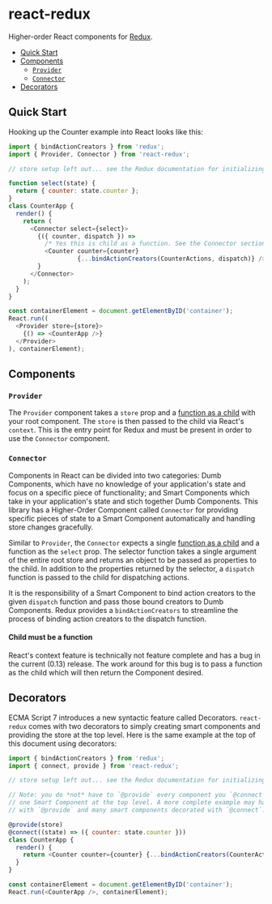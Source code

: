 react-redux
=========================

Higher-order React components for [Redux](https://github.com/gaearon/redux).

- [Quick Start](#quick-start)
- [Components](#components)
  - [`Provider`](#provider)
  - [`Connector`](#connector)
- [Decorators](#decorators)

## Quick Start

Hooking up the Counter example into React looks like this:

```js
import { bindActionCreators } from 'redux';
import { Provider, Connector } from 'react-redux';

// store setup left out... see the Redux documentation for initializing action creators, reducers and the store.

function select(state) {
  return { counter: state.counter };
}
class CounterApp {
  render() {
    return (
      <Connector select={select}>
        {({ counter, dispatch }) =>
          /* Yes this is child as a function. See the Connector section for why this is. */
          <Counter counter={counter}
                   {...bindActionCreators(CounterActions, dispatch)} />
        }
      </Connector>
    );
  }
}

const containerElement = document.getElementByID('container');
React.run((
  <Provider store={store}>
    {() => <CounterApp />}
  </Provider>
), containerElement);
```

## Components

### `Provider`

The `Provider` component takes a `store` prop and a [function as a child](#child-must-be-a-function) with your root
component. The `store` is then passed to the child via React's `context`. This is the entry point for Redux and must be
present in order to use the `Connector` component.

### `Connector`

Components in React can be divided into two categories: Dumb Components, which have no knowledge of your application's
state and focus on a specific piece of functionality; and Smart Components which take in your application's state
and stich together Dumb Components. This library has a Higher-Order Component called `Connector` for providing specific
pieces of state to a Smart Component automatically and handling store changes gracefully.

Similar to `Provider`, the `Connector` expects a single [function as a child](#child-must-be-a-function) and a function
as the `select` prop. The selector function takes a single argument of the entire root store and returns an object to be
passed as properties to the child. In addition to the properties returned by the selector, a `dispatch` function is
passed to the child for dispatching actions.

It is the responsibility of a Smart Component to bind action creators to the given `dispatch` function and pass those
bound creators to Dumb Components. Redux provides a `bindActionCreators` to streamline the process of binding action
creators to the dispatch function.

#### Child must be a function

React's context feature is technically not feature complete and has a bug in the current (0.13) release. The work around
for this bug is to pass a function as the child which will then return the Component desired.

## Decorators

ECMA Script 7 introduces a new syntactic feature called Decorators. `react-redux` comes with two decorators to simply
creating smart components and providing the store at the top level. Here is the same example at the top of this document
using decorators:

```js
import { bindActionCreators } from 'redux';
import { connect, provide } from 'react-redux';

// store setup left out... see the Redux documentation for initializing action creators, reducers and the store.

// Note: you do *not* have to `@provide` every component you `@connect`, but this abritrarily simple example only has
// one Smart Component at the top level. A more complete example may have a root level component that is only decorated
// with `@provide` and many smart components decorated with `@connect`.

@provide(store)
@connect((state) => ({ counter: state.counter }))
class CounterApp {
  render() {
    return <Counter counter={counter} {...bindActionCreators(CounterActions, dispatch)} />;
  }
}

const containerElement = document.getElementByID('container');
React.run(<CounterApp />, containerElement);
```
